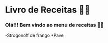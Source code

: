 # Livro de Receitas 👨‍🍳️

### Olá!!! Bem vindo ao menu de receitas 👋🏽️

-Strogonoff de frango
*Pave

